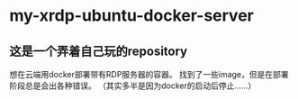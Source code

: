 # my-xrdp-ubuntu-docker-server

## 这是一个弄着自己玩的repository

想在云端用docker部署带有RDP服务器的容器。
找到了一些image，但是在部署阶段总是会出各种错误。
（其实多半是因为docker的启动后停止……）


